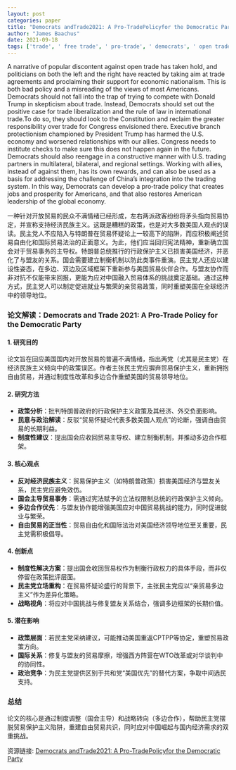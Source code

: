 ```yaml
---
layout: post
categories: paper
title: "Democrats andTrade2021: A Pro-TradePolicyfor the Democratic Party"
author: "James Baachus"
date: 2021-09-18
tags: ['trade', ' free trade', ' pro-trade', ' democrats', ' open trade', ' nationalism', ' protectionism', ' executive branch', ' congress', ' progressive policy', ' White House', ' 2021', ' 2020 election', ' foreign policy']
---
```


A narrative of popular discontent against open trade has taken hold, and politicians on both the left and the right have reacted by taking aim at trade agreements and proclaiming their support for economic nationalism. This is both bad policy and a misreading of the views of most Americans. Democrats should not fall into the trap of trying to compete with Donald Trump in skepticism about trade. Instead, Democrats should set out the positive case for trade liberalization and the rule of law in international trade.To do so, they should look to the Constitution and reclaim the greater responsibility over trade for Congress envisioned there. Executive branch protectionism championed by President Trump has harmed the U.S. economy and worsened relationships with our allies. Congress needs to institute checks to make sure this does not happen again in the future. Democrats should also reengage in a constructive manner with U.S. trading partners in multilateral, bilateral, and regional settings. Working with allies, instead of against them, has its own rewards, and can also be used as a basis for addressing the challenge of China’s integration into the trading system. In this way, Democrats can develop a pro‐​trade policy that creates jobs and prosperity for Americans, and that also restores American leadership of the global economy.

一种针对开放贸易的民众不满情绪已经形成，左右两派政客纷纷将矛头指向贸易协定，并宣称支持经济民族主义。这既是糟糕的政策，也是对大多数美国人观点的误读。民主党人不应陷入与特朗普在贸易怀疑论上一较高下的陷阱，而应积极阐述贸易自由化和国际贸易法治的正面意义。为此，他们应当回归宪法精神，重新确立国会对于贸易事务的主导权。特朗普总统推行的行政保护主义已损害美国经济，并恶化了与盟友的关系。国会需要建立制衡机制以防此类事件重演。民主党人还应以建设性姿态，在多边、双边及区域框架下重新参与美国贸易伙伴合作。与盟友协作而非对抗不仅能带来回报，更能为应对中国融入贸易体系的挑战奠定基础。通过这种方式，民主党人可以制定促进就业与繁荣的亲贸易政策，同时重塑美国在全球经济中的领导地位。

### **论文解读：Democrats and Trade 2021: A Pro-Trade Policy for the Democratic Party**  

#### **1. 研究目的**  
论文旨在回应美国国内对开放贸易的普遍不满情绪，指出两党（尤其是民主党）在经济民族主义倾向中的政策误区。作者主张民主党应摒弃贸易保护主义，重新拥抱自由贸易，并通过制度性改革和多边合作重塑美国的贸易领导地位。  

#### **2. 研究方法**  
- **政策分析**：批判特朗普政府的行政保护主义政策及其经济、外交负面影响。  
- **民意与政治解读**：反驳“贸易怀疑论代表多数美国人观点”的论断，强调自由贸易的长期利益。  
- **制度性建议**：提出国会应收回贸易主导权、建立制衡机制，并推动多边合作框架。  

#### **3. 核心观点**  
- **反对经济民族主义**：贸易保护主义（如特朗普政策）损害美国经济与盟友关系，民主党应避免效仿。  
- **国会主导贸易事务**：需通过宪法赋予的立法权限制总统的行政保护主义倾向。  
- **多边合作优先**：与盟友协作能增强美国应对中国贸易挑战的能力，同时促进就业与繁荣。  
- **自由贸易的正当性**：贸易自由化和国际法治对美国经济领导地位至关重要，民主党需积极倡导。  

#### **4. 创新点**  
- **制度性解决方案**：提出国会收回贸易权作为制衡行政权力的具体手段，而非仅停留在政策批评层面。  
- **民主党立场重构**：在贸易怀疑论盛行的背景下，主张民主党应以“亲贸易多边主义”作为差异化策略。  
- **战略视角**：将应对中国挑战与修复盟友关系结合，强调多边框架的长期价值。  

#### **5. 潜在影响**  
- **政策层面**：若民主党采纳建议，可能推动美国重返CPTPP等协定，重塑贸易政策方向。  
- **国际关系**：修复与盟友的贸易摩擦，增强西方阵营在WTO改革或对华谈判中的协同性。  
- **政治竞争**：为民主党提供区别于共和党“美国优先”的替代方案，争取中间选民支持。  

### **总结**  
论文的核心是通过制度调整（国会主导）和战略转向（多边合作），帮助民主党摆脱贸易保护主义陷阱，重建自由贸易共识，同时应对中国崛起与国内经济需求的双重挑战。

资源链接: [Democrats andTrade2021: A Pro-TradePolicyfor the Democratic Party](https://papers.ssrn.com/sol3/papers.cfm?abstract_id=3674118)
